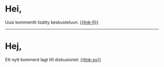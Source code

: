 # Hei,

Uusi kommentti lis&auml;tty keskusteluun: 
[{{link-fi}}]({{link-fi}})

---

# Hej,

Ett nytt komment lagt till diskusionet:
[{{link-sv}}]({{link-sv}})
